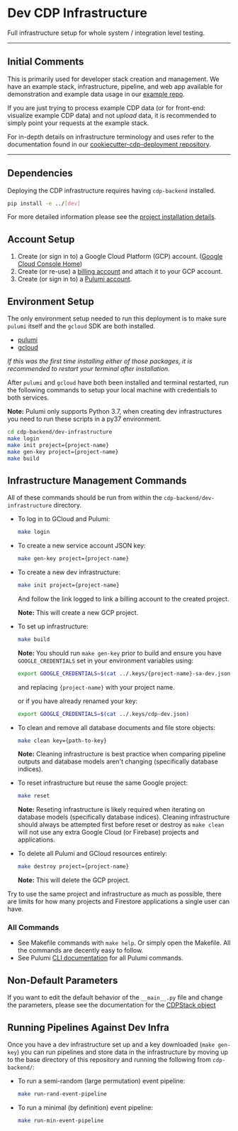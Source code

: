 # Dev CDP Infrastructure

Full infrastructure setup for whole system / integration level testing.

---

## Initial Comments

This is primarily used for developer stack creation and management.
We have an example stack, infrastructure, pipeline, and web app available for
demonstration and example data usage in our
[example repo](https://github.com/CouncilDataProject/example).

If you are just trying to process example CDP data (or for front-end: visualize example
CDP data) and not _upload_ data, it is recommended to simply point your requests at the
example stack.

For in-depth details on infrastructure terminology and uses refer to the documentation
found in our
[cookiecutter-cdp-deployment repository](https://github.com/CouncilDataProject/cookiecutter-cdp-deployment).

---

## Dependencies

Deploying the CDP infrastructure requires having `cdp-backend` installed.

```bash
pip install -e ../[dev]
```

For more detailed information please see the
[project installation details](https://github.com/CouncilDataProject/cdp-backend#installation).

## Account Setup

1.  Create (or sign in to) a Google Cloud Platform (GCP) account.
    ([Google Cloud Console Home](https://console.cloud.google.com/))
2.  Create (or re-use) a [billing account](https://console.cloud.google.com/billing)
    and attach it to your GCP account.
3.  Create (or sign in to) a
    [Pulumi account](https://app.pulumi.com/signup).

## Environment Setup

The only environment setup needed to run this deployment is to make sure `pulumi` itself
and the `gcloud` SDK are both installed.

-   [pulumi](https://www.pulumi.com/docs/get-started/install/)
-   [gcloud](https://cloud.google.com/sdk/install)

_If this was the first time installing either of those packages, it is recommended to
restart your terminal after installation._

After `pulumi` and `gcloud` have both been installed and terminal restarted, run the
following commands to setup your local machine with credentials to both services.

**Note:** Pulumi only supports Python 3.7, when creating dev infrastructures you
need to run these scripts in a py37 environment.

```bash
cd cdp-backend/dev-infrastructure
make login
make init project={project-name}
make gen-key project={project-name}
make build
```

## Infrastructure Management Commands

All of these commands should be run from within the `cdp-backend/dev-infrastructure` directory.

-   To log in to GCloud and Pulumi:

    ```bash
    make login
    ```

-   To create a new service account JSON key:

    ```bash
    make gen-key project={project-name}
    ```

-   To create a new dev infrastructure:

    ```bash
    make init project={project-name}
    ```

    And follow the link logged to link a billing account to the created project.

    **Note:** This will create a new GCP project.

-   To set up infrastructure:

    ```bash
    make build
    ```

    **Note:** You should run `make gen-key` prior to build and ensure you have
    `GOOGLE_CREDENTIALS` set in your environment variables using:

    ```bash
    export GOOGLE_CREDENTIALS=$(cat ../.keys/{project-name}-sa-dev.json)
    ```

    and replacing `{project-name}` with your project name.

    or if you have already renamed your key:

    ```bash
    export GOOGLE_CREDENTIALS=$(cat ../.keys/cdp-dev.json)
    ```

-   To clean and remove all database documents and file store objects:

    ```bash
    make clean key={path-to-key}
    ```

    **Note:** Cleaning infrastructure is best practice when comparing pipeline
    outputs and database models aren't changing (specifically database indices).

-   To reset infrastructure but reuse the same Google project:

    ```bash
    make reset
    ```

    **Note:** Reseting infrastructure is likely required when iterating on
    database models (specifically database indices). Cleaning infrastructure
    should always be attempted first before reset or destroy as `make clean`
    will not use any extra Google Cloud (or Firebase) projects and applications.

-   To delete all Pulumi and GCloud resources entirely:

    ```bash
    make destroy project={project-name}
    ```

    **Note:** This will delete the GCP project.

Try to use the same project and infrastructure as much as possible, there are
limits for how many projects and Firestore applications a single user can have.

### All Commands

-   See Makefile commands with `make help`.
    Or simply open the Makefile. All the commands are decently easy to follow.
-   See Pulumi [CLI documentation](https://www.pulumi.com/docs/reference/cli/)
    for all Pulumi commands.

## Non-Default Parameters

If you want to edit the default behavior of the `__main__.py` file and change the
parameters, please see the documentation for the
[CDPStack object](https://councildataproject.github.io/cdp-backend/cdp_backend.infrastructure.html#module-cdp_backend.infrastructure.cdp_stack)

## Running Pipelines Against Dev Infra

Once you have a dev infrastructure set up and a key downloaded (`make gen-key`)
you can run pipelines and store data in the infrastructure by moving up to the
base directory of this repository and running the following from `cdp-backend/`:

-   To run a semi-random (large permutation) event pipeline:

    ```bash
    make run-rand-event-pipeline
    ```

-   To run a minimal (by definition) event pipeline:

    ```bash
    make run-min-event-pipeline
    ```
